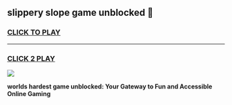 
## slippery slope game unblocked 👋
<h3>
<a href="https://premium.freeplayer.one?title=slippery_slope_game_unblocked&ref=13F">CLICK TO PLAY</a></h3>
<hr>

<h3>
<a href="https://premium.freeplayer.one?title=slippery_slope_game_unblocked&ref=13F">CLICK 2 PLAY</a>
  
</h3>

<a href="https://premium.freeplayer.one?title=slippery_slope_game_unblocked&ref=12F/"><img src="https://clearcache.store/games.png"></a>


**worlds hardest game unblocked: Your Gateway to Fun and Accessible Online Gaming**
